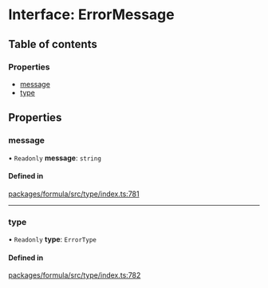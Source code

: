 # Interface: ErrorMessage

## Table of contents

### Properties

- [message](ErrorMessage.md#message)
- [type](ErrorMessage.md#type)

## Properties

### <a id="message" name="message"></a> message

• `Readonly` **message**: `string`

#### Defined in

[packages/formula/src/type/index.ts:781](https://github.com/mashcard/mashcard/blob/main/packages/formula/src/type/index.ts#L781)

---

### <a id="type" name="type"></a> type

• `Readonly` **type**: `ErrorType`

#### Defined in

[packages/formula/src/type/index.ts:782](https://github.com/mashcard/mashcard/blob/main/packages/formula/src/type/index.ts#L782)
